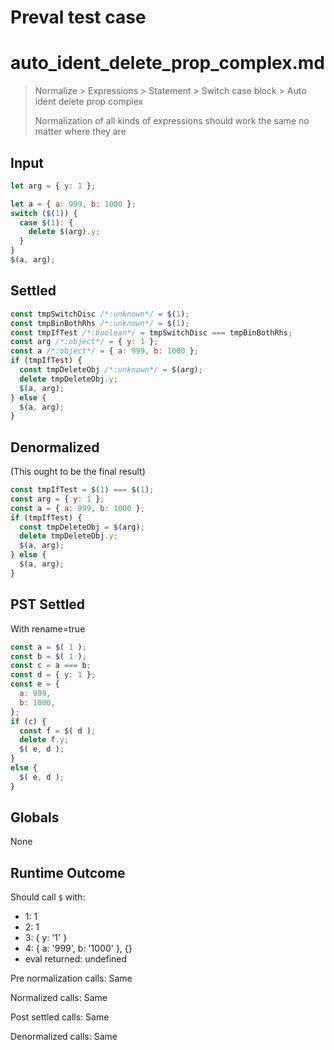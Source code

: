# Preval test case

# auto_ident_delete_prop_complex.md

> Normalize > Expressions > Statement > Switch case block > Auto ident delete prop complex
>
> Normalization of all kinds of expressions should work the same no matter where they are

## Input

`````js filename=intro
let arg = { y: 1 };

let a = { a: 999, b: 1000 };
switch ($(1)) {
  case $(1): {
    delete $(arg).y;
  }
}
$(a, arg);
`````


## Settled


`````js filename=intro
const tmpSwitchDisc /*:unknown*/ = $(1);
const tmpBinBothRhs /*:unknown*/ = $(1);
const tmpIfTest /*:boolean*/ = tmpSwitchDisc === tmpBinBothRhs;
const arg /*:object*/ = { y: 1 };
const a /*:object*/ = { a: 999, b: 1000 };
if (tmpIfTest) {
  const tmpDeleteObj /*:unknown*/ = $(arg);
  delete tmpDeleteObj.y;
  $(a, arg);
} else {
  $(a, arg);
}
`````


## Denormalized
(This ought to be the final result)

`````js filename=intro
const tmpIfTest = $(1) === $(1);
const arg = { y: 1 };
const a = { a: 999, b: 1000 };
if (tmpIfTest) {
  const tmpDeleteObj = $(arg);
  delete tmpDeleteObj.y;
  $(a, arg);
} else {
  $(a, arg);
}
`````


## PST Settled
With rename=true

`````js filename=intro
const a = $( 1 );
const b = $( 1 );
const c = a === b;
const d = { y: 1 };
const e = {
  a: 999,
  b: 1000,
};
if (c) {
  const f = $( d );
  delete f.y;
  $( e, d );
}
else {
  $( e, d );
}
`````


## Globals


None


## Runtime Outcome


Should call `$` with:
 - 1: 1
 - 2: 1
 - 3: { y: '1' }
 - 4: { a: '999', b: '1000' }, {}
 - eval returned: undefined

Pre normalization calls: Same

Normalized calls: Same

Post settled calls: Same

Denormalized calls: Same
